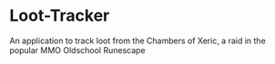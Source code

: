 # Loot-Tracker
An application to track loot from the Chambers of Xeric, a raid in the popular MMO Oldschool Runescape
